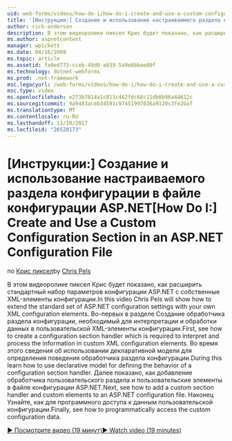```yaml
---
uid: web-forms/videos/how-do-i/how-do-i-create-and-use-a-custom-configuration-section-in-an-aspnet-configuration-file
title: '[Инструкции:] Создание и использование настраиваемого раздела конфигурации в файле конфигурации ASP.NET | Документы Microsoft'
author: rick-anderson
description: В этом видеоролике пиксел Крис будет показано, как расширить стандартный набор параметров конфигурации ASP.NET с собственные XML-элементы конфигурации. Сначала, чтобы узнать как...
ms.author: aspnetcontent
manager: wpickett
ms.date: 04/16/2008
ms.topic: article
ms.assetid: fa9ed773-cceb-49d0-a939-5a9e6bbae00f
ms.technology: dotnet-webforms
ms.prod: .net-framework
msc.legacyurl: /web-forms/videos/how-do-i/how-do-i-create-and-use-a-custom-configuration-section-in-an-aspnet-configuration-file
msc.type: video
ms.openlocfilehash: e273b7014a1c811c462fdc68c11db8b96a44612c
ms.sourcegitcommit: 9a9483aceb34591c97451997036a9120c3fe2baf
ms.translationtype: MT
ms.contentlocale: ru-RU
ms.lasthandoff: 11/10/2017
ms.locfileid: "26528173"
---
```

<a name="how-do-i-create-and-use-a-custom-configuration-section-in-an-aspnet-configuration-file"></a><span data-ttu-id="ee02d-104">[Инструкции:] Создание и использование настраиваемого раздела конфигурации в файле конфигурации ASP.NET</span><span class="sxs-lookup"><span data-stu-id="ee02d-104">[How Do I:] Create and Use a Custom Configuration Section in an ASP.NET Configuration File</span></span>
====================
<span data-ttu-id="ee02d-105">по [Крис пиксел](https://twitter.com/chrispels)</span><span class="sxs-lookup"><span data-stu-id="ee02d-105">by [Chris Pels](https://twitter.com/chrispels)</span></span>

<span data-ttu-id="ee02d-106">В этом видеоролике пиксел Крис будет показано, как расширить стандартный набор параметров конфигурации ASP.NET с собственные XML-элементы конфигурации.</span><span class="sxs-lookup"><span data-stu-id="ee02d-106">In this video Chris Pels will show how to extend the standard set of ASP.NET configuration settings with your own XML configuration elements.</span></span> <span data-ttu-id="ee02d-107">Во-первых в разделе Создание обработчика раздела конфигурации, необходимый для интерпретации и обработки данных в пользовательской XML-элементы конфигурации.</span><span class="sxs-lookup"><span data-stu-id="ee02d-107">First, see how to create a configuration section handler which is required to interpret and process the information in custom XML configuration elements.</span></span> <span data-ttu-id="ee02d-108">Во время этого сведения об использовании декларативной модели для определения поведения обработчика раздела конфигурации.</span><span class="sxs-lookup"><span data-stu-id="ee02d-108">During this learn how to use declarative model for defining the behavior of a configuration section handler.</span></span> <span data-ttu-id="ee02d-109">Далее показано, как добавление обработчика пользовательского раздела и пользовательские элементы в файле конфигурации ASP.NET.</span><span class="sxs-lookup"><span data-stu-id="ee02d-109">Next, see how to add a custom section handler and custom elements to an ASP.NET configuration file.</span></span> <span data-ttu-id="ee02d-110">Наконец Узнайте, как для программного доступа к данным пользовательской конфигурации.</span><span class="sxs-lookup"><span data-stu-id="ee02d-110">Finally, see how to programmatically access the custom configuration data.</span></span>

[<span data-ttu-id="ee02d-111">&#9654; Посмотрите видео (19 минут)</span><span class="sxs-lookup"><span data-stu-id="ee02d-111">&#9654; Watch video (19 minutes)</span></span>](https://channel9.msdn.com/Blogs/ASP-NET-Site-Videos/how-do-i-create-and-use-a-custom-configuration-section-in-an-aspnet-configuration-file)
